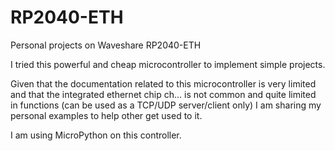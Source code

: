 # RP2040-ETH

Personal projects on Waveshare RP2040-ETH

I tried this powerful and cheap microcontroller to implement simple projects. 

Given that the documentation related to this microcontroller is very limited and that the integrated ethernet chip ch... is not common and quite limited in functions (can be used as a TCP/UDP server/client only) I am sharing my personal examples to help other get used to it.

I am using MicroPython on this controller.
